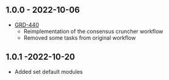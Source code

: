 ## 1.0.0 - 2022-10-06
- [GRD-440](https://jira.oicr.on.ca/browse/GRD-440) 
    - Reimplementation of the consensus cruncher workflow
    - Removed some tasks from original workflow
## 1.0.1 -2022-10-20
- Added set default modules
